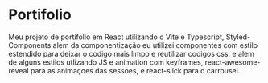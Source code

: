 # Portifolio

Meu projeto de portifolio em React utilizando o Vite e Typescript,
Styled-Components alem da componentização eu utilizei componentes com estilo estendido para deixar
o codigo mais limpo e reutilizar codigos css, e alem de alguns estilos utlizando JS e animation com keyframes, 
react-awesome-reveal para as animaçoes das sessoes, e react-slick para o carrousel.

